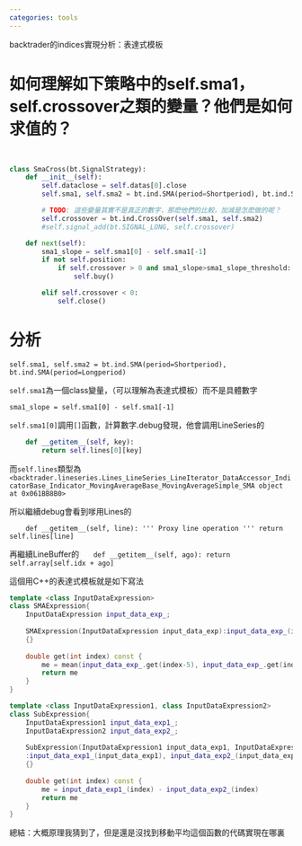 ```yaml
---
categories: tools
---
```

backtrader的indices實現分析：表達式模板

# 如何理解如下策略中的self.sma1，self.crossover之類的變量？他們是如何求值的？

```python


class SmaCross(bt.SignalStrategy):
    def __init__(self):
        self.dataclose = self.datas[0].close
        self.sma1, self.sma2 = bt.ind.SMA(period=Shortperiod), bt.ind.SMA(period=Longperiod)

        # TODO: 這些變量其實不是真正的數字，那麽他們的比較，加減是怎麽做的呢？
        self.crossover = bt.ind.CrossOver(self.sma1, self.sma2)
        #self.signal_add(bt.SIGNAL_LONG, self.crossover)

    def next(self):
        sma1_slope = self.sma1[0] - self.sma1[-1]
        if not self.position:
            if self.crossover > 0 and sma1_slope>sma1_slope_threshold:
                self.buy()

        elif self.crossover < 0:
            self.close()
```

# 分析

`self.sma1, self.sma2 = bt.ind.SMA(period=Shortperiod), bt.ind.SMA(period=Longperiod)`

`self.sma1`為一個class變量，（可以理解為表達式模板）而不是具體數字

`sma1_slope = self.sma1[0] - self.sma1[-1]`

`self.sma1[0]`調用`[]`函數，計算數字.debug發現，他會調用LineSeries的

```python
	def __getitem__(self, key):
        return self.lines[0][key]
```

而`self.lines`類型為`<backtrader.lineseries.Lines_LineSeries_LineIterator_DataAccessor_IndicatorBase_Indicator_MovingAverageBase_MovingAverageSimple_SMA object at 0x061BB8B0>	`

所以繼續debug會看到嗲用Lines的

`    def __getitem__(self, line):
        '''
        Proxy line operation
        '''
        return self.lines[line]`

再繼續LineBuffer的
`    def __getitem__(self, ago):
        return self.array[self.idx + ago]	`

這個用C++的表達式模板就是如下寫法

```cpp
template <class InputDataExpression>
class SMAExpression{
	InputDataExpression input_data_exp_;
	
	SMAExpression(InputDataExpression input_data_exp):input_data_exp_(input_data_exp)
	{}
	
	double get(int index) const {
		me = mean(input_data_exp_.get(index-5), input_data_exp_.get(index-4), ...input_data_exp_.get(index-1))
		return me
	}
}

template <class InputDataExpression1, class InputDataExpression2>
class SubExpression{
	InputDataExpression1 input_data_exp1_;
	InputDataExpression2 input_data_exp2_;
	
	SubExpression(InputDataExpression1 input_data_exp1, InputDataExpression2 input_data_exp2)
	:input_data_exp1_(input_data_exp1), input_data_exp2_(input_data_exp2)
	{}
	
	double get(int index) const {
		me = input_data_exp1_(index) - input_data_exp2_(index)
		return me
	}
}

```

總結：大概原理我猜到了，但是還是沒找到移動平均這個函數的代碼實現在哪裏


